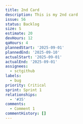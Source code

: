 ```yaml
---
title: 2nd Card
description: This is my 2nd card
issue: 56
status: Backlog
size: S
estimate: 20
devHours: 12
qaHours: 4
plannedStart: '2025-09-01'
plannedEnd: '2025-09-10'
actualStart: '2025-09-01'
actualEnd: '2025-09-01'
assignees:
  - sctgithub
labels:
  - bug
priority: Critical
sprint: Sprint 1
relationships:
  - '#35'
comments:
  - Comment 1 
commentHistory: []
---
```


